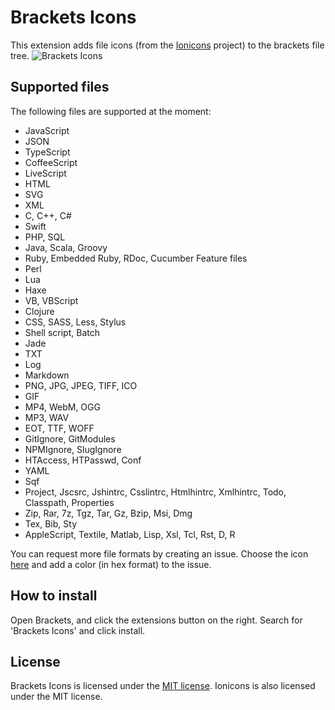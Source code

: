 Brackets Icons
==============
This extension adds file icons (from the [Ionicons](https://github.com/driftyco/ionicons) project) to the brackets file tree. 
![Brackets Icons](https://raw.githubusercontent.com/ivogabe/Brackets-Icons/master/screenshots/screenshot-1.png)

Supported files
---------------
The following files are supported at the moment:

 - JavaScript
 - JSON
 - TypeScript
 - CoffeeScript
 - LiveScript
 - HTML
 - SVG
 - XML
 - C, C++, C#
 - Swift
 - PHP, SQL
 - Java, Scala, Groovy
 - Ruby, Embedded Ruby, RDoc, Cucumber Feature files
 - Perl
 - Lua
 - Haxe
 - VB, VBScript
 - Clojure
 - CSS, SASS, Less, Stylus
 - Shell script, Batch
 - Jade
 - TXT
 - Log
 - Markdown
 - PNG, JPG, JPEG, TIFF, ICO
 - GIF
 - MP4, WebM, OGG
 - MP3, WAV
 - EOT, TTF, WOFF
 - GitIgnore, GitModules
 - NPMIgnore, SlugIgnore
 - HTAccess, HTPasswd, Conf
 - YAML
 - Sqf
 - Project, Jscsrc, Jshintrc, Csslintrc, Htmlhintrc, Xmlhintrc, Todo, Classpath, Properties
 - Zip, Rar, 7z, Tgz, Tar, Gz, Bzip, Msi, Dmg
 - Tex, Bib, Sty
 - AppleScript, Textile, Matlab, Lisp, Xsl, Tcl, Rst, D, R

You can request more file formats by creating an issue. Choose the icon [here](http://ionicons.com) and add a color (in hex format) to the issue.

How to install
--------------
Open Brackets, and click the extensions button on the right. Search for 'Brackets Icons' and click install.

License
-------
Brackets Icons is licensed under the [MIT license](http://opensource.org/licenses/MIT). Ionicons is also licensed under the MIT license.